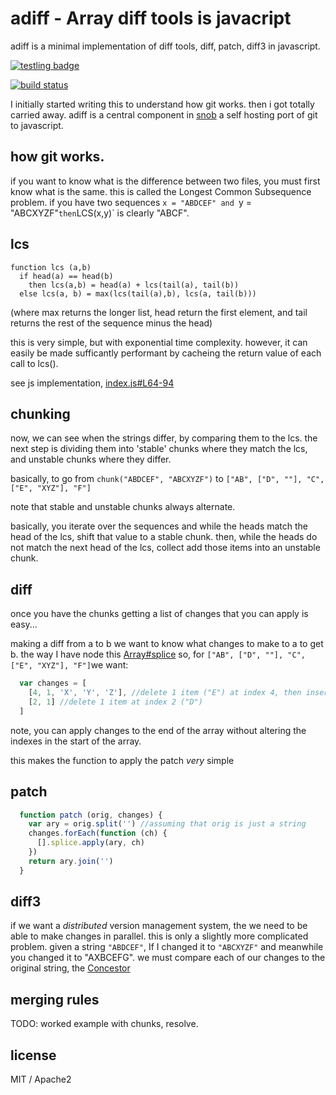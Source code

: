 # adiff - Array diff tools is javacript

adiff is a minimal implementation of diff tools, diff, patch, diff3 in javascript.

[![testling badge](https://ci.testling.com/dominictarr/adiff.png)](https://ci.testling.com/dominictarr/adiff)

[![build status](https://secure.travis-ci.org/dominictarr/adiff.png)](http://travis-ci.org/dominictarr/adiff)

I initially started writing this to understand how git works. then i got totally carried away.
adiff is a central component in [snob](http://github.com/dominictarr/snob) a self hosting port of git to javascript.

## how git works.

if you want to know what is the difference between two files, you must first know what is the same.
this is called the Longest Common Subsequence problem. if you have two sequences `x = "ABDCEF" and `y = "ABCXYZF"` then `LCS(x,y)` is clearly "ABCF".

## lcs

```
function lcs (a,b)
  if head(a) == head(b)
    then lcs(a,b) = head(a) + lcs(tail(a), tail(b))
  else lcs(a, b) = max(lcs(tail(a),b), lcs(a, tail(b)))
```

(where max returns the longer list, head return the first element, and tail returns the rest of the sequence minus the head)

this is very simple, but with exponential time complexity.
however, it can easily be made sufficantly performant by cacheing the return value of each call to lcs().

see js implementation, [index.js#L64-94](https://github.com/dominictarr/adiff/blob/master/index.js#L63-94)

## chunking

now, we can see when the strings differ, by comparing them to the lcs. the next step is dividing them into 'stable' chunks where they match the lcs, and unstable chunks where they differ.

basically, to go from `chunk("ABDCEF", "ABCXYZF")` to 
`["AB", ["D", ""], "C", ["E", "XYZ"], "F"]`

note that stable and unstable chunks always alternate.

basically, you iterate over the sequences and while the heads match the head of the lcs, shift that value to a stable chunk.
then, while the heads do not match the next head of the lcs,
collect add those items into an unstable chunk.

## diff

once you have the chunks getting a list of changes that you can apply is easy...

making a diff from a to b we want to know what changes to make to a to get b. 
the way I have node this [Array#splice](https://developer.mozilla.org/en/JavaScript/Reference/Global_Objects/Array/splice)
so, for `["AB", ["D", ""], "C", ["E", "XYZ"], "F"]`we want:

``` js
  var changes = [
    [4, 1, 'X', 'Y', 'Z'], //delete 1 item ("E") at index 4, then insert "X", "Y", "Z"
    [2, 1] //delete 1 item at index 2 ("D")
  ]
``` 

note, you can apply changes to the end of the array without altering the indexes in the start of the array.

this makes the function to apply the patch _very_ simple

## patch

``` js
  function patch (orig, changes) {
    var ary = orig.split('') //assuming that orig is just a string
    changes.forEach(function (ch) {
      [].splice.apply(ary, ch)
    })
    return ary.join('')
  }
```

## diff3
 
if we want a _distributed_ version management system, the we need to be able to make changes in parallel.
this is only a slightly more complicated problem. given a string `"ABDCEF"`, If I changed it to `"ABCXYZF"`
and meanwhile you changed it to "AXBCEFG". we must compare each of our changes to the original string, the [Concestor](http://en.wikipedia.org/wiki/Concestor)

## merging rules

TODO: worked example with chunks, resolve.

## license

MIT / Apache2
